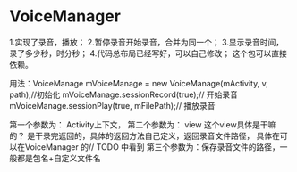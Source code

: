 VoiceManager
============
1.实现了录音，播放；
2.暂停录音开始录音，合并为同一个；
3.显示录音时间，录了多少秒，时分秒；
4.代码总布局已经写好，可以自己修改；
这个包可以直接依赖。

用法：VoiceManage mVoiceManage = new VoiceManage(mActivity, v, path);//初始化
      mVoiceManage.sessionRecord(true);// 开始录音
	  mVoiceManage.sessionPlay(true, mFilePath);// 播放录音

第一个参数为： Activity上下文，
第二个参数为： view 这个view具体是干嘛的？ 是干录完返回的，具体的返回方法自己定义，返回录音文件路径，
               具体在可以在VoiceManager 的// TODO 中看到
第三个参数为：保存录音文件的路径，一般都是包名+自定义文件名
